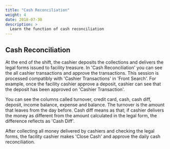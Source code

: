 ```yaml
---
title: "Cash Reconciliation"
weight: 4
date: 2018-07-30
description: >
  Learn the function of cash reconciliation
---
```


## **Cash Reconciliation**

At the end of the shift, the cashier deposits the collections and delivers the legal forms issued to facility treasure. In 'Cash Reconciliation' you can see the all cashier transactions and approve the transactions. This session is processed compatibly with 'Cashier Transactions' in 'Front Search'. For example, once the facility cashier approve a deposit, cashier can see that the deposit has been approved on 'Cashier Transaction'.


You can see the columns called turnover, credit card, cash, cash diff, deposit, income balance, expense and balance. The turnover is the amount that leaves from the day before. Cash diff means as that; if cashier delivers the money as different from the amount calculated in the legal form, the difference reflects as 'Cash Diff'.

After collecting all money delivered by cashiers and checking the legal forms, the facility cashier makes 'Close Cash' and approve the daily cash reconciliation.
